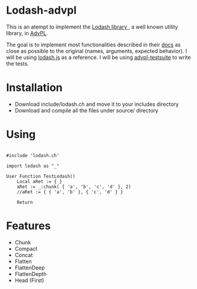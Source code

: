 # Lodash-advpl
This is an atempt to implement the [ Lodash library ](https://lodash.com/), a well known utility library, in [AdvPL](http://tdn.totvs.com/display/tec/AdvPL+-+Sobre). 

The goal is to implement most functionalities described in their [docs](https://lodash.com/docs/4.17.5) as close as possible to the original (names, arguments, expected behavior). I will be using [lodash.js](https://github.com/lodash/lodash/blob/4.17.5/lodash.js) as a reference. I will be using [advpl-testsuite](https://github.com/nginformatica/advpl-testsuite) to write the tests.

# Installation
- Download include/lodash.ch and move it to your includes directory
- Download and compile all the files under source/ directory

# Using

```xBase
    
#include 'lodash.ch'

import lodash as "_"

User Function TestLodash()
    Local aRet := { }
    aRet := _:chunk( { 'a', 'b', 'c', 'd' }, 2)
    //aRet := { { 'a', 'b' }, { 'c', 'd' } }

    Return

```

# Features

- Chunk       
- Compact     
- Concat      
- Flatten     
- FlattenDeep 
- FlattenDepth
- Head (First)
